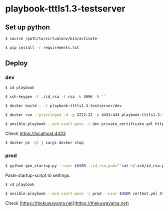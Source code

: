 # playbook-tttls1.3-testserver


## Set up python

```bash
$ source /path/to/virtualenv/bin/activate

$ pip install -r requirements.txt
```


## Deploy

### dev

```bash
$ cd playbook

$ ssh-keygen -f ./id_rsa -t rsa -b 4096 -N ''

$ docker build . -t playbook-tttls1.3-testserver/dev

$ docker run --privileged -d -p 2222:22 -p 4433:443 playbook-tttls1.3-testserver/dev /sbin/init

$ ansible-playbook --ask-vault-pass -i dev private_certificate.yml https.yml paranoids.yml
```

Check [https://localhost:4433](https://localhost:4433)

```bash
$ docker ps -ql | xargs docker stop
```


### prod

 ```bash
$ python gen_startup.py --user $USER --id_rsa_pub="`cat ~/.ssh/id_rsa.pub`" | pbcopy
```

Paste startup-script to settings.

```bash
$ cd playbook

$ ansible-playbook --ask-vault-pass -i prod --user $USER certbot.yml https.yml sshd_config.yml paranoids.yml
```

Check [https://thekuwayama.net](https://thekuwayama.net)
